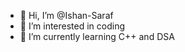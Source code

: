 - 👋 Hi, I’m @Ishan-Saraf
- 👀 I’m interested in coding
- 🌱 I’m currently learning C++ and DSA
<!---
Ishan-Saraf/Ishan-Saraf is a ✨ special ✨ repository because its `README.md` (this file) appears on your GitHub profile.
You can click the Preview link to take a look at your changes.
--->
